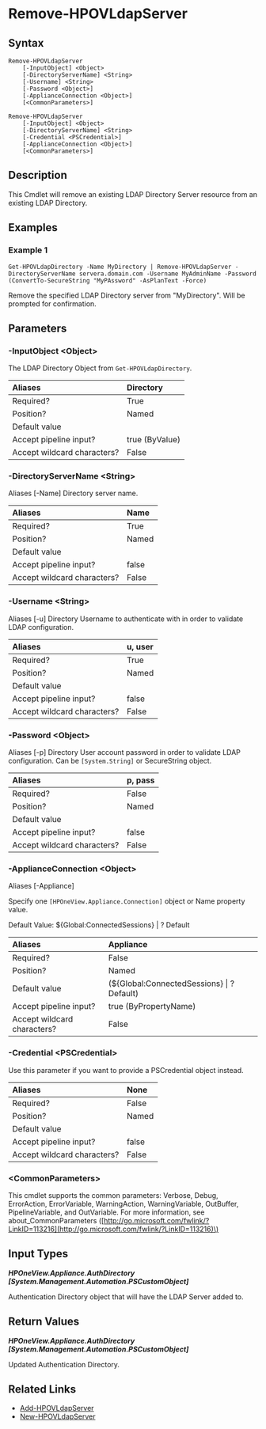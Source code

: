 ﻿---
description: Remove an existing LDAP Directory Server.
---

# Remove-HPOVLdapServer

## Syntax

```text
Remove-HPOVLdapServer
    [-InputObject] <Object>
    [-DirectoryServerName] <String>
    [-Username] <String>
    [-Password <Object>]
    [-ApplianceConnection <Object>]
    [<CommonParameters>]
```

```text
Remove-HPOVLdapServer
    [-InputObject] <Object>
    [-DirectoryServerName] <String>
    [-Credential <PSCredential>]
    [-ApplianceConnection <Object>]
    [<CommonParameters>]
```

## Description

This Cmdlet will remove an existing LDAP Directory Server resource from an existing LDAP Directory.

## Examples

###  Example 1 

```text
Get-HPOVLdapDirectory -Name MyDirectory | Remove-HPOVLdapServer -DirectoryServerName servera.domain.com -Username MyAdminName -Password (ConvertTo-SecureString "MyPAssword" -AsPlanText -Force)

```

Remove the specified LDAP Directory server from "MyDirectory".  Will be prompted for confirmation.

## Parameters

### -InputObject &lt;Object&gt;

The LDAP Directory Object from `Get-HPOVLdapDirectory`.

| Aliases | Directory |
| :--- | :--- |
| Required? | True |
| Position? | Named |
| Default value |  |
| Accept pipeline input? | true (ByValue) |
| Accept wildcard characters? | False |

### -DirectoryServerName &lt;String&gt;

Aliases [-Name]
Directory server name.

| Aliases | Name |
| :--- | :--- |
| Required? | True |
| Position? | Named |
| Default value |  |
| Accept pipeline input? | false |
| Accept wildcard characters? | False |

### -Username &lt;String&gt;

Aliases [-u]
Directory Username to authenticate with in order to validate LDAP configuration.

| Aliases | u, user |
| :--- | :--- |
| Required? | True |
| Position? | Named |
| Default value |  |
| Accept pipeline input? | false |
| Accept wildcard characters? | False |

### -Password &lt;Object&gt;

Aliases [-p]
Directory User account password in order to validate LDAP configuration.  Can be `[System.String]` or SecureString object.

| Aliases | p, pass |
| :--- | :--- |
| Required? | False |
| Position? | Named |
| Default value |  |
| Accept pipeline input? | false |
| Accept wildcard characters? | False |

### -ApplianceConnection &lt;Object&gt;

Aliases [-Appliance]

Specify one `[HPOneView.Appliance.Connection]` object or Name property value.

Default Value: ${Global:ConnectedSessions} | ? Default

| Aliases | Appliance |
| :--- | :--- |
| Required? | False |
| Position? | Named |
| Default value | (${Global:ConnectedSessions} &vert; ? Default) |
| Accept pipeline input? | true (ByPropertyName) |
| Accept wildcard characters? | False |

### -Credential &lt;PSCredential&gt;

Use this parameter if you want to provide a PSCredential object instead.

| Aliases | None |
| :--- | :--- |
| Required? | False |
| Position? | Named |
| Default value |  |
| Accept pipeline input? | false |
| Accept wildcard characters? | False |

### &lt;CommonParameters&gt;

This cmdlet supports the common parameters: Verbose, Debug, ErrorAction, ErrorVariable, WarningAction, WarningVariable, OutBuffer, PipelineVariable, and OutVariable. For more information, see about\_CommonParameters \([http://go.microsoft.com/fwlink/?LinkID=113216](http://go.microsoft.com/fwlink/?LinkID=113216)\)

## Input Types

_**HPOneView.Appliance.AuthDirectory [System.Management.Automation.PSCustomObject]**_

Authentication Directory object that will have the LDAP Server added to.

## Return Values

_**HPOneView.Appliance.AuthDirectory [System.Management.Automation.PSCustomObject]**_

Updated Authentication Directory.

## Related Links

* [Add-HPOVLdapServer](add-hpovldapserver.md)
* [New-HPOVLdapServer](new-hpovldapserver.md)
